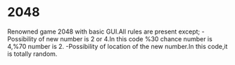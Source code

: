 # 2048
Renowned game 2048 with basic GUI.All rules are present except;
-Possibility of new number is 2 or 4.In this code %30 chance number is 4,%70 number is 2.
-Possibility of location of the new number.In this code,it is totally random.
